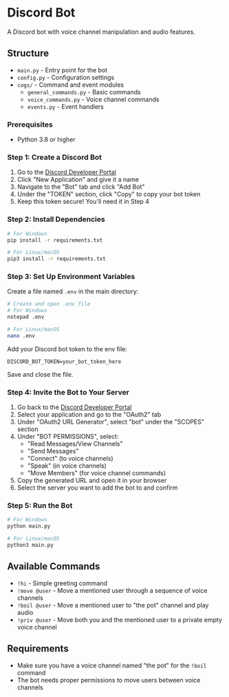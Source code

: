 # Discord Bot

A Discord bot with voice channel manipulation and audio features.

## Structure
- `main.py` - Entry point for the bot
- `config.py` - Configuration settings
- `cogs/` - Command and event modules
  - `general_commands.py` - Basic commands
  - `voice_commands.py` - Voice channel commands
  - `events.py` - Event handlers


### Prerequisites
- Python 3.8 or higher


### Step 1: Create a Discord Bot
1. Go to the [Discord Developer Portal](https://discord.com/developers/applications)
2. Click "New Application" and give it a name
3. Navigate to the "Bot" tab and click "Add Bot"
4. Under the "TOKEN" section, click "Copy" to copy your bot token
5. Keep this token secure! You'll need it in Step 4

### Step 2: Install Dependencies
```bash
# For Windows
pip install -r requirements.txt

# For Linux/macOS
pip3 install -r requirements.txt
```

### Step 3: Set Up Environment Variables
Create a file named `.env` in the main directory:
```bash
# Create and open .env file
# For Windows
notepad .env

# For Linux/macOS
nano .env
```

Add your Discord bot token to the env file:
```
DISCORD_BOT_TOKEN=your_bot_token_here
```
Save and close the file.

### Step 4: Invite the Bot to Your Server
1. Go back to the [Discord Developer Portal](https://discord.com/developers/applications)
2. Select your application and go to the "OAuth2" tab
3. Under "OAuth2 URL Generator", select "bot" under the "SCOPES" section
4. Under "BOT PERMISSIONS", select:
   - "Read Messages/View Channels"
   - "Send Messages"
   - "Connect" (to voice channels)
   - "Speak" (in voice channels)
   - "Move Members" (for voice channel commands)
5. Copy the generated URL and open it in your browser
6. Select the server you want to add the bot to and confirm

### Step 5: Run the Bot
```bash
# For Windows
python main.py

# For Linux/macOS
python3 main.py
```

## Available Commands
- `!hi` - Simple greeting command
- `!move @user` - Move a mentioned user through a sequence of voice channels
- `!boil @user` - Move a mentioned user to "the pot" channel and play audio
- `!priv @user` - Move both you and the mentioned user to a private empty voice channel

## Requirements
- Make sure you have a voice channel named "the pot" for the `!boil` command
- The bot needs proper permissions to move users between voice channels
